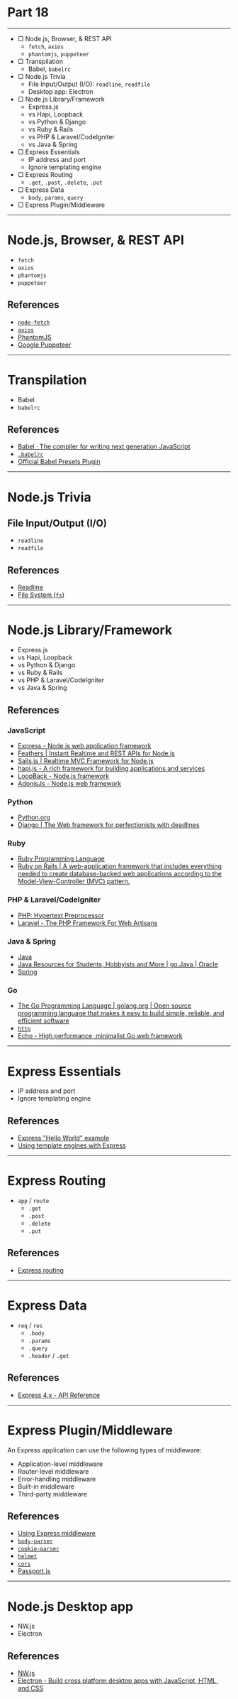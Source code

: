 # Part 18

---

* ▢ Node.js, Browser, & REST API
  * `fetch`, `axios`
  * `phantomjs`, `puppeteer`
* ▢ Transpilation
  * Babel, `babelrc`
* ▢ Node.js Trivia
  * File Input/Output (I/O): `readline`, `readfile`
  * Desktop app: Electron
* ▢ Node.js Library/Framework
  * Express.js
  * vs Hapi, Loopback
  * vs Python & Django
  * vs Ruby & Rails
  * vs PHP & Laravel/CodeIgniter
  * vs Java & Spring
* ▢ Express Essentials
  * IP address and port
  * Ignore templating engine
* ▢ Express Routing
  * `.get`, `.post`, `.delete`, `.put`
* ▢ Express Data
  * `body`, `params`, `query`
* ▢ Express Plugin/Middleware

---

# Node.js, Browser, & REST API

* `fetch`
* `axios`
* `phantomjs`
* `puppeteer`

## References

* [`node-fetch`](https://www.npmjs.com/package/node-fetch)
* [`axios`](https://www.npmjs.com/package/axios)
* [PhantomJS](http://phantomjs.org)
* [Google Puppeteer](https://developers.google.com/web/tools/puppeteer)

---

# Transpilation

* Babel
* `babelrc`

## References

* [Babel · The compiler for writing next generation JavaScript](https://babeljs.io)
* [`.babelrc`](https://babeljs.io/docs/usage/babelrc)
* [Official Babel Presets Plugin](https://babeljs.io/docs/plugins/#official-presets)

---

# Node.js Trivia

## File Input/Output (I/O)

* `readline`
* `readfile`

## References

* [Readline](https://nodejs.org/api/readline.html)
* [File System (`fs`)](https://nodejs.org/api/fs.html)

---

# Node.js Library/Framework

* Express.js
* vs Hapi, Loopback
* vs Python & Django
* vs Ruby & Rails
* vs PHP & Laravel/CodeIgniter
* vs Java & Spring

## References

### JavaScript

* [Express - Node.js web application framework](https://expressjs.com)
* [Feathers | Instant Realtime and REST APIs for Node.js](https://feathersjs.com)
* [Sails.js | Realtime MVC Framework for Node.js](https://sailsjs.com)
* [hapi.js - A rich framework for building applications and services](https://hapijs.com)
* [LoopBack - Node.js framework](http://loopback.io)
* [AdonisJs - Node.js web framework](https://adonisjs.com)

### Python

* [Python.org](https://www.python.org)
* [Django | The Web framework for perfectionists with deadlines](https://www.djangoproject.com)

### Ruby

* [Ruby Programming Language](https://www.ruby-lang.org/en)
* [Ruby on Rails | A web-application framework that includes everything needed to create database-backed web applications according to the Model-View-Controller (MVC) pattern.](http://rubyonrails.org)

### PHP & Laravel/CodeIgniter

* [PHP: Hypertext Preprocessor](http://php.net)
* [Laravel - The PHP Framework For Web Artisans](https://laravel.com/)

### Java & Spring

* [Java](https://java.com/en)
* [Java Resources for Students, Hobbyists and More | go.Java | Oracle](https://go.java/index.htm)
* [Spring](https://spring.io)

### Go

* [The Go Programming Language | golang.org | Open source programming language that makes it easy to build simple, reliable, and efficient software](https://golang.org)
* [`http`](https://golang.org/pkg/net/http)
* [Echo - High performance, minimalist Go web framework](https://echo.labstack.com/)

---

# Express Essentials

* IP address and port
* Ignore templating engine

## References

* [Express "Hello World" example](https://expressjs.com/en/starter/hello-world.html)
* [Using template engines with Express](https://expressjs.com/en/guide/using-template-engines.html)

---

# Express Routing

* `app` / `route`
  * `.get`
  * `.post`
  * `.delete`
  * `.put`

## References

* [Express routing](https://expressjs.com/en/guide/routing.html)

---

# Express Data

* `req` / `res`
  * `.body`
  * `.params`
  * `.query`
  * `.header` / `.get`

## References

* [Express 4.x - API Reference](https://expressjs.com/en/api.html)

---

# Express Plugin/Middleware

An Express application can use the following types of middleware:

* Application-level middleware
* Router-level middleware
* Error-handling middleware
* Built-in middleware
* Third-party middleware

## References

* [Using Express middleware](https://expressjs.com/en/guide/using-middleware.html)
* [`body-parser`](https://www.npmjs.com/package/body-parser)
* [`cookie-parser`](https://www.npmjs.com/package/cookie-parser)
* [`helmet`](https://www.npmjs.com/package/helmet)
* [`cors`](https://www.npmjs.com/package/cors)
* [Passport.js](http://www.passportjs.org)

---

# Node.js Desktop app

* NW.js
* Electron

## References

* [NW.js](https://nwjs.io)
* [Electron - Build cross platform desktop apps with JavaScript, HTML, and CSS](https://electronjs.org)
